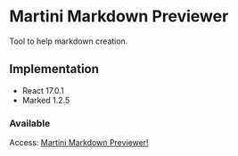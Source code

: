 # Martini Markdown Previewer

Tool to help markdown creation.

## Implementation

* React 17.0.1
* Marked 1.2.5

### Available

Access: [Martini Markdown Previewer!](https://martini-markdown-previewer.vercel.app/)
